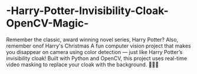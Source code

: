 # -Harry-Potter-Invisibility-Cloak-OpenCV-Magic-
Remember the classic, award winning novel series, Harry Potter?
Also, remember onof Harry's Christmas
A fun computer vision project that makes you disappear on camera using color detection — just like Harry Potter’s invisibility cloak! Built with Python and OpenCV, this project uses real-time video masking to replace your cloak with the background. 🧙‍♂️✨
